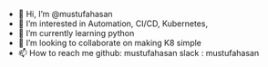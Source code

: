 - 👋 Hi, I’m @mustufahasan
- 👀 I’m interested in Automation, CI/CD, Kubernetes,
- 🌱 I’m currently learning python
- 💞️ I’m looking to collaborate on making K8 simple
- 📫 How to reach me 
      github: mustufahasan
      slack : mustufahasan

<!---
mustufahasan/mustufahasan is a ✨ special ✨ repository because its `README.md` (this file) appears on your GitHub profile.
You can click the Preview link to take a look at your changes.
--->
